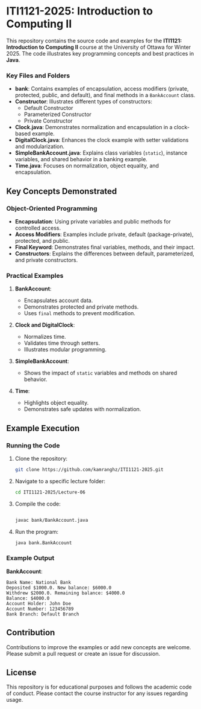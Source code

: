 # ITI1121-2025: Introduction to Computing II

This repository contains the source code and examples for the **ITI1121: Introduction to Computing II** course at the University of Ottawa for Winter 2025. The code illustrates key programming concepts and best practices in **Java**.



### Key Files and Folders
- **bank**: Contains examples of encapsulation, access modifiers (private, protected, public, and default), and final methods in a `BankAccount` class.
- **Constructor**: Illustrates different types of constructors:
  - Default Constructor
  - Parameterized Constructor
  - Private Constructor
- **Clock.java**: Demonstrates normalization and encapsulation in a clock-based example.
- **DigitalClock.java**: Enhances the clock example with setter validations and modularization.
- **SimpleBankAccount.java**: Explains class variables (`static`), instance variables, and shared behavior in a banking example.
- **Time.java**: Focuses on normalization, object equality, and encapsulation.

## Key Concepts Demonstrated

### Object-Oriented Programming
- **Encapsulation**: Using private variables and public methods for controlled access.
- **Access Modifiers**: Examples include private, default (package-private), protected, and public.
- **Final Keyword**: Demonstrates final variables, methods, and their impact.
- **Constructors**: Explains the differences between default, parameterized, and private constructors.

### Practical Examples
1. **BankAccount**:
   - Encapsulates account data.
   - Demonstrates protected and private methods.
   - Uses `final` methods to prevent modification.

2. **Clock and DigitalClock**:
   - Normalizes time.
   - Validates time through setters.
   - Illustrates modular programming.

3. **SimpleBankAccount**:
   - Shows the impact of `static` variables and methods on shared behavior.

4. **Time**:
   - Highlights object equality.
   - Demonstrates safe updates with normalization.

## Example Execution

### Running the Code
1. Clone the repository:
   ```bash
   git clone https://github.com/kamranghz/ITI1121-2025.git
   ```
2. Navigate to a specific lecture folder:
   ```bash
   cd ITI1121-2025/Lecture-06
   ```
3. Compile the code:
   ```bash

   javac bank/BankAccount.java
   ```
4. Run the program:
   ```bash
   java bank.BankAccount
   ```

### Example Output
**BankAccount**:
```plaintext
Bank Name: National Bank
Deposited $1000.0. New balance: $6000.0
Withdrew $2000.0. Remaining balance: $4000.0
Balance: $4000.0
Account Holder: John Doe
Account Number: 123456789
Bank Branch: Default Branch
```

## Contribution
Contributions to improve the examples or add new concepts are welcome. Please submit a pull request or create an issue for discussion.

## License
This repository is for educational purposes and follows the academic code of conduct. Please contact the course instructor for any issues regarding usage.
